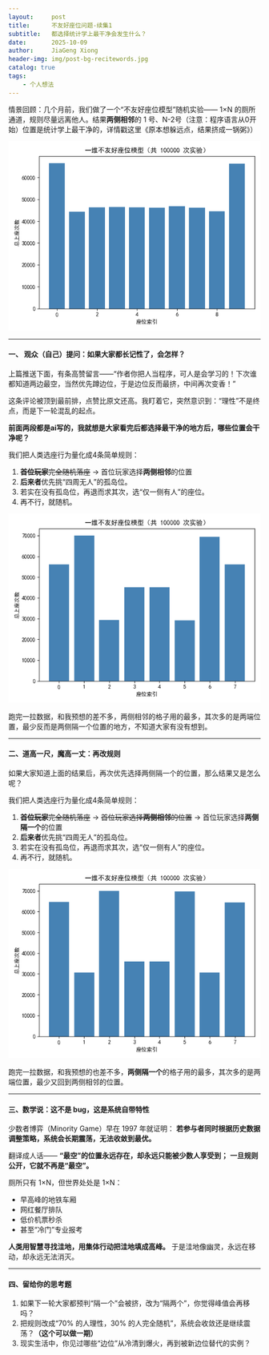 ```yaml
---
layout:     post
title:      不友好座位问题-续集1
subtitle:   都选择统计学上最干净会发生什么？
date:       2025-10-09
author:     JiaGeng Xiong
header-img: img/post-bg-recitewords.jpg
catalog: true
tags:
    - 个人想法
---
```

情景回顾：几个月前，我们做了一个“不友好座位模型”随机实验—— 1×N 的厕所通道，规则尽量远离他人。结果**两侧相邻**的 1 号、N-2号（注意：程序语言从0开始）位置是统计学上最干净的，详情戳这里《原本想躲远点，结果挤成一锅粥》）

![](/img-post/1d-seats.png)

---

#### 一、 观众（自己）提问：如果大家都长记性了，会怎样？

上篇推送下面，有条高赞留言——“作者你把人当程序，可人是会学习的！下次谁都知道两边最空，当然优先蹲边位，于是边位反而最挤，中间再次变香！”

这条评论被顶到最前排，点赞比原文还高。我盯着它，突然意识到：“理性”不是终点，而是下一轮混乱的起点。

**前面两段都是ai写的，我就想是大家看完后都选择最干净的地方后，哪些位置会干净呢？**

我们把人类选座行为量化成4条简单规则：

1. ~~**首位玩家**完全随机落座~~ -> 首位玩家选择**两侧相邻**的位置
2. **后来者**优先挑“四周无人”的孤岛位。
3. 若实在没有孤岛位，再退而求其次，选“仅一侧有人”的座位。
4. 再不行，就随机。

![](/img-post/1d-seats-new.png)

跑完一拉数据，和我预想的差不多，两侧相邻的格子用的最多，其次多的是两端位置，最少反而是两侧隔一个位置的地方，不知道大家有没有想到。

---

#### 二、道高一尺，魔高一丈：再改规则

如果大家知道上面的结果后，再次优先选择两侧隔一个的位置，那么结果又是怎么呢？

我们把人类选座行为量化成4条简单规则：

1. ~~**首位玩家**完全随机落座~~ -> ~~首位玩家选择**两侧相邻**的位置~~ -> 首位玩家选择**两侧隔一个**的位置
2. **后来者**优先挑“四周无人”的孤岛位。
3. 若实在没有孤岛位，再退而求其次，选“仅一侧有人”的座位。
4. 再不行，就随机。

![](/img-post/1d-seats-new1.png)

跑完一拉数据，和我预想的也差不多，**两侧隔一个**的格子用的最多，其次多的是两端位置，最少又回到两侧相邻的位置。

---

#### 三、数学说：这不是 bug，这是系统自带特性

少数者博弈（Minority Game）早在 1997 年就证明：
**若参与者同时根据历史数据调整策略，系统会长期震荡，无法收敛到最优。**

翻译成人话——
**“最空”的位置永远存在，却永远只能被少数人享受到；**
**一旦规则公开，它就不再是“最空”。**

厕所只有 1×N，但世界处处是 1×N：

- 早高峰的地铁车厢
- 网红餐厅排队
- 低价机票秒杀
- 甚至“冷门”专业报考

**人类用智慧寻找洼地，用集体行动把洼地填成高峰。**
于是洼地像幽灵，永远在移动，却永远无法消灭。

---

#### 四、留给你的思考题

1. 如果下一轮大家都预判“隔一个”会被挤，改为“隔两个”，你觉得峰值会再移吗？
2. 把规则改成“70% 的人理性，30% 的人完全随机”，系统会收敛还是继续震荡？**（这个可以做一期）**
3. 现实生活中，你见过哪些“边位”从冷清到爆火，再到被新边位替代的实例？

